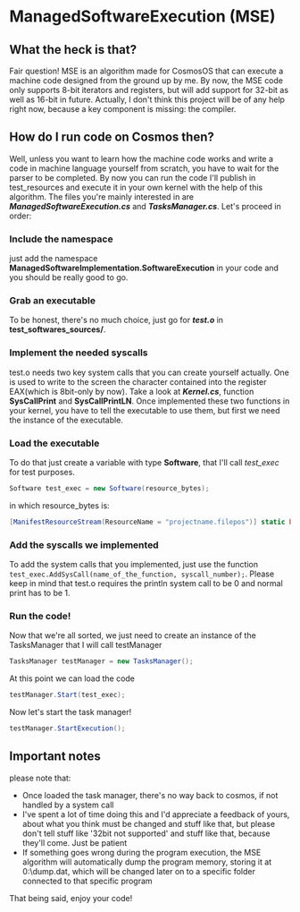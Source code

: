 # ManagedSoftwareExecution (MSE)
## What the heck is that?
Fair question! MSE is an algorithm made for CosmosOS that can execute a machine code designed from the ground up by me.
By now, the MSE code only supports 8-bit iterators and registers, but will add support for 32-bit as well as 16-bit in future.
Actually, I don't think this project will be of any help right now, because a key component is missing: the compiler.
## How do I run code on Cosmos then?
Well, unless you want to learn how the machine code works and write a code in machine language yourself from scratch, you have to wait for the parser to be completed.
By now you can run the code I'll publish in test_resources and execute it in your own kernel with the help of this algorithm. The files you're mainly interested in are ***ManagedSoftwareExecution.cs*** and ***TasksManager.cs***.
Let's proceed in order:
### Include the namespace
just add the namespace **ManagedSoftwareImplementation.SoftwareExecution** in your code and you should be really good to go.
### Grab an executable
To be honest, there's no much choice, just go for ***test.o*** in **test_softwares_sources/**.
### Implement the needed syscalls
test.o needs two key system calls that you can create yourself actually. One is used to write to the screen the character contained into the register EAX(which is 8bit-only by now).
Take a look at ***Kernel.cs***, function **SysCallPrint** and **SysCallPrintLN**.
Once implemented these two functions in your kernel, you have to tell the executable to use them, but first we need the instance of the executable.
### Load the executable
To do that just create a variable with type **Software**, that I'll call *test_exec* for test purposes.
```C#
Software test_exec = new Software(resource_bytes);
```
in which resource_bytes is:
```C#
[ManifestResourceStream(ResourceName = "projectname.filepos")] static byte[] resource_bytes;
```
### Add the syscalls we implemented
To add the system calls that you implemented, just use the function ```test_exec.AddSysCall(name_of_the_function, syscall_number);```.
Please keep in mind that test.o requires the println system call to be 0 and normal print has to be 1.
### Run the code!
Now that we're all sorted, we just need to create an instance of the TasksManager that I will call testManager
```C#
TasksManager testManager = new TasksManager();
```
At this point we can load the code
```C#
testManager.Start(test_exec);
```
Now let's start the task manager!
```C#
testManager.StartExecution();
```
## Important notes
please note that:
- Once loaded the task manager, there's no way back to cosmos, if not handled by a system call
- I've spent a lot of time doing this and I'd appreciate a feedback of yours, about what you think must be changed and stuff like that, but please don't tell stuff like '32bit not supported' and stuff like that, because they'll come. Just be patient
- If something goes wrong during the program execution, the MSE algorithm will automatically dump the program memory, storing it at 0:\dump.dat, which will be changed later on to a specific folder connected to that specific program

That being said, enjoy your code!
